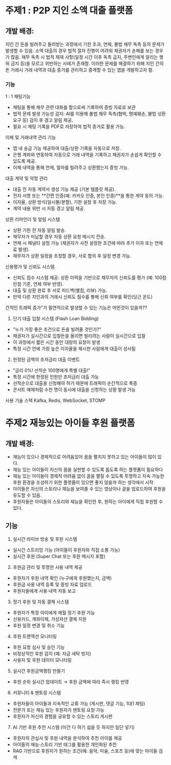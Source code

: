 # 주제1 : P2P 지인 소액 대출 플랫폼

## 개발 배경:
지인 간 돈을 빌려주고 돌려받는 과정에서 기한 초과, 연체, 불법 채무 독촉 등의 문제가 발생할 수 있음.
소액 대출의 경우 법적 절차 진행이 어려워 채권자가 손해를 보는 경우가 많음.
채무 독촉 시 법적 제재 사항(일정 시간 이후 독촉 금지, 주변인에게 알리는 행위 금지 등)을 모르고 위반하는 사례가 존재함.
이러한 문제를 해결하기 위해 지인 간의 돈 거래시 거래 내역과 대출 증거를 관리하고 중계할 수 있는 앱을 개발하고자 함.

### 기능
1 : 1 채팅기능
- 채팅을 통해 채무 관련 대화를 함으로써 기록하여 증빙 자료로 보관
- 법적 문제 발생 가능성 감지: AI를 이용해 불법 채무 독촉(협박, 명예훼손, 불법 상환 요구 등) 감지 후 경고 알림 제공.
- 필요 시 채팅 기록을 PDF로 저장하여 법적 증거로 활용 가능.

이체 및 거래내역 관리 기능
- 앱 내 송금 기능 제공하여 대출/상환 기록을 자동으로 저장.
- 은행 계좌와 연동하여 자동으로 거래 내역을 기록하고 채권자가 손쉽게 확인할 수 있도록 제공.
- 이체 내역을 통해 언제, 얼마를 빌려주고 상환했는지 증빙 가능.

대출 계약 및 약정 관리
- 대출 전 자동 계약서 생성 기능 제공 (기본 템플릿 제공).
- 전자 서명 또는 **간편 인증(예: 카카오 인증, 본인 인증)**을 통한 계약 동의 가능.
- 이자율, 상환 방식(일시불/분할), 기한 설정 후 저장 가능.
- 계약 내용 위반 시 자동 경고 알림 제공.

상환 리마인더 및 알림 시스템
- 상환 기한 전 자동 알림 발송.
- 채무자가 미납할 경우 자동 상환 요청 메시지 전송.
- 연체 시 페널티 설정 가능 (채권자가 사전 설정한 조건에 따라 추가 이자 또는 연체료 발생).
- 채무자가 상환 일정을 조정할 경우, 서로 합의 후 일정 변경 가능.

신용평가 및 신뢰도 시스템
- 신뢰도 점수 시스템 제공: 상환 이력을 기반으로 채무자의 신뢰도를 평가 (예: 100점 만점 기준, 연체 여부 반영).
- 대출 및 상환 완료 후 서로 피드백(별점, 리뷰) 가능.
- 만약 다른 지인과의 거래시 신뢰도 점수를 통해 신뢰 여부를 확인(당근 온도)

간적인 트래픽 증가"가 필연적으로 발생할 수 있는 기능은 어떤것이 있을까??

1. 단기 대출 입찰 시스템 (Flash Loan Bidding)
- "누가 가장 좋은 조건으로 돈을 빌려줄 것인가?"
- 채권자가 실시간으로 입찰돈을 올리면 빌리려는 사람이 실시간으로 입찰
- 이 과정에서 짧은 시간 동안 대량의 요청이 발생
- 특정 시간 안에 가장 높은 이자율을 제시한 사람에게 대출이 성사됨

2. 한정된 금액의 초저금리 대출 이벤트
- "금리 0%! 선착순 100명에게 특별 대출!"
- 특정 시간에 한정된 인원만 초저금리 대출 가능
- 선착순으로 대출을 신청해야 하기 때문에 트래픽이 순간적으로 폭증
- 콘서트 예매처럼 수천 명이 동시에 대출을 신청하는 상황 발생 가능

사용 기술 스택
Kafka, Redis, WebSocket, STOMP

# 주제2 재능있는 아이들 후원 플랫폼

## 개발 배경:
- 재능이 있으나 경제적으로 어려움있어 꿈을 펼치지 못하고 있는 아이들이 많이 있다.
- 재능 있는 아이들이 자신의 꿈을 실현할 수 있도록 돕도록 하는 플랫폼이 필요하다
- 재능 있는 아이들이 경제적 어려움 없이 꿈을 펼칠 수 있도록 투명하고 지속 가능한 후원 환경을 조성하기 위한 플랫폼이 있으면 좋지 않을까 하는 생각에서 시작
- 아이들은 자신의 스토리나 재능을 보여줄 수 있는 영상이나 글을 업로드하여 후원을 유도할 수 있음.
- 후원자들은 아이들의 스토리와 재능을 확인한 후, 원하는 아이에게 직접 후원할 수 있다.

## 기능 
1. 실시간 라이브 방송 및 후원 시스템
- 실시간 스트리밍 기능 (아이들이 후원자와 직접 소통 가능)
- 실시간 후원 (Super Chat 또는 후원 메시지 포함)

2. 후원금 관리 및 투명한 사용 내역 제공
- 후원자가 후원 내역 확인 (누구에게 후원했는지, 금액)
- 후원금 사용 내역 등록 및 증빙 자료 업로드
- 후원자들에게 사용 내역 자동 보고

3. 정기 후원 및 자동 결제 시스템
- 후원자가 특정 아이에게 매월 정기 후원 가능
- 신용카드, 계좌이체, 가상자산 결제 지원
- 후원 일정 변경 및 취소 기능

4. 후원 트랜잭션 모니터링
- 후원 요청 심사 및 승인 기능
- 비정상적인 후원 감지 (예: 자금 세탁 방지)
- 사용자 및 후원 데이터 모니터링

5. 실시간 후원금액랭킹 만들기
- 후원 순위 실시간 업데이트 → 후원 금액에 따라 즉시 랭킹 반영

6. 커뮤니티 & 멘토링 시스템
- 후원자들이 아이들과 지속적인 교류 가능 (게시판, 댓글 기능, 1대1 채팅)
- 전문가 또는 재능 있는 후원자가 멘토링 요청 가능
- 후원자가 자신의 경험을 공유할 수 있는 스토리 게시판

7. AI 기반 후원 추천 시스템 (이건 다 하기 싫을 듯 하지만 일단 넣기)
- 후원자의 관심사 및 후원 내역을 분석하여 추천 아이를 제공
- 아이들의 재능·스토리 기반 태그를 활용한 개인화된 추천
- RAG 기반으로 후원자가 원하는 조건(예: 음악, 미술, 스포츠 등)에 맞는 아이들 검색

